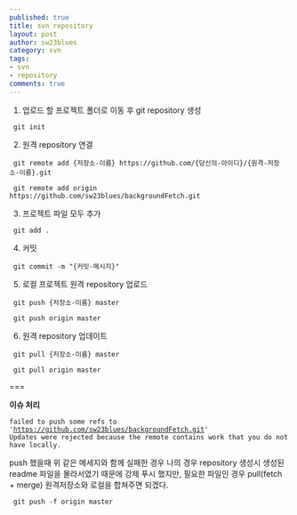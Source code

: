 ```yaml
--- 
published: true
title: svn repository 
layout: post
author: sw23blues
category: svn
tags: 
- svn
- repository
comments: true
---
```


1. 업로드 할 프로젝트 폴더로 이동 후 git repository 생성

` git init`


2. 원격 repository 연결

` git remote add {저장소-이름} https://github.com/{당신의-아이디}/{원격-저장소-이름}.git` 

` git remote add origin https://github.com/sw23blues/backgroundFetch.git`


3. 프로젝트 파일 모두 추가

` git add .`


4. 커밋

` git commit -m "{커밋-메시지}"` 


5. 로컬 프로젝트 원격 repository 업로드

` git push {저장소-이름} master`

` git push origin master`


6. 원격 repository 업데이트

` git pull {저장소-이름} master` 

` git pull origin master`



===

**이슈 처리**

<code>failed to push some refs to 'https://github.com/sw23blues/backgroundFetch.git'
Updates were rejected because the remote contains work that you do not have locally.</code>

push 했을때 위 같은 메세지와 함께 실패한 경우
나의 경우 repository 생성시 생성된 readme 파일을 몰라서였기 때문에 강제 푸시 했지만,
필요한 파일인 경우 pull(fetch + merge) 원격저장소와 로컬을 합쳐주면 되겠다.

` git push -f origin master`

